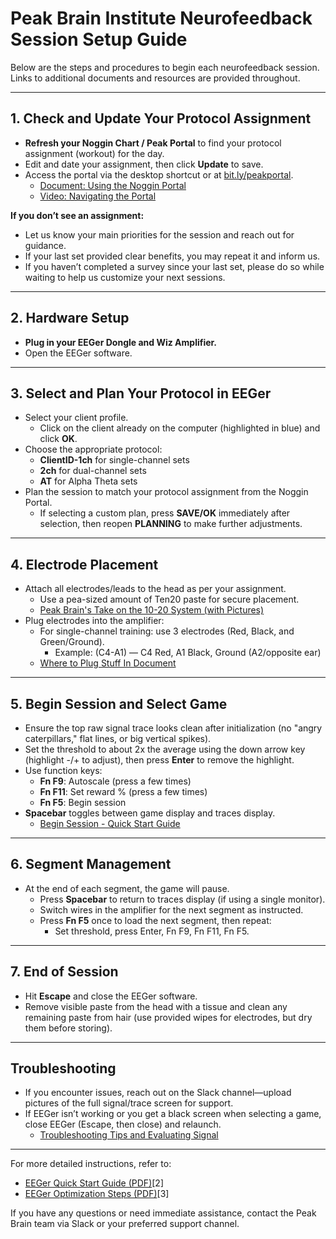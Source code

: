 # Peak Brain Institute Neurofeedback Session Setup Guide

Below are the steps and procedures to begin each neurofeedback session. Links to additional documents and resources are provided throughout.

---

## 1. Check and Update Your Protocol Assignment

- **Refresh your Noggin Chart / Peak Portal** to find your protocol assignment (workout) for the day.
- Edit and date your assignment, then click **Update** to save.
- Access the portal via the desktop shortcut or at [bit.ly/peakportal](http://bit.ly/peakportal).
    - [Document: Using the Noggin Portal](using_noggin.md)  
    - [Video: Navigating the Portal](#)

**If you don’t see an assignment:**  
- Let us know your main priorities for the session and reach out for guidance.
- If your last set provided clear benefits, you may repeat it and inform us.
- If you haven’t completed a survey since your last set, please do so while waiting to help us customize your next sessions.

---

## 2. Hardware Setup

- **Plug in your EEGer Dongle and Wiz Amplifier.**
- Open the EEGer software.

---

## 3. Select and Plan Your Protocol in EEGer

- Select your client profile.  
    - Click on the client already on the computer (highlighted in blue) and click **OK**.
- Choose the appropriate protocol:
    - **ClientID-1ch** for single-channel sets
    - **2ch** for dual-channel sets
    - **AT** for Alpha Theta sets
- Plan the session to match your protocol assignment from the Noggin Portal.
    - If selecting a custom plan, press **SAVE/OK** immediately after selection, then reopen **PLANNING** to make further adjustments.

---

## 4. Electrode Placement

- Attach all electrodes/leads to the head as per your assignment.
    - Use a pea-sized amount of Ten20 paste for secure placement.
    - [Peak Brain's Take on the 10-20 System (with Pictures)](#)
- Plug electrodes into the amplifier:
    - For single-channel training: use 3 electrodes (Red, Black, and Green/Ground).
        - Example: (C4-A1) — C4 Red, A1 Black, Ground (A2/opposite ear)
    - [Where to Plug Stuff In Document](#)

---

## 5. Begin Session and Select Game

- Ensure the top raw signal trace looks clean after initialization (no "angry caterpillars," flat lines, or big vertical spikes).
- Set the threshold to about 2x the average using the down arrow key (highlight -/+ to adjust), then press **Enter** to remove the highlight.
- Use function keys:
    - **Fn F9**: Autoscale (press a few times)
    - **Fn F11**: Set reward % (press a few times)
    - **Fn F5**: Begin session
- **Spacebar** toggles between game display and traces display.
    - [Begin Session - Quick Start Guide](#)

---

## 6. Segment Management

- At the end of each segment, the game will pause.
    - Press **Spacebar** to return to traces display (if using a single monitor).
    - Switch wires in the amplifier for the next segment as instructed.
    - Press **Fn F5** once to load the next segment, then repeat:
        - Set threshold, press Enter, Fn F9, Fn F11, Fn F5.

---

## 7. End of Session

- Hit **Escape** and close the EEGer software.
- Remove visible paste from the head with a tissue and clean any remaining paste from hair (use provided wipes for electrodes, but dry them before storing).

---

## Troubleshooting

- If you encounter issues, reach out on the Slack channel—upload pictures of the full signal/trace screen for support.
- If EEGer isn’t working or you get a black screen when selecting a game, close EEGer (Escape, then close) and relaunch.
    - [Troubleshooting Tips and Evaluating Signal](#)

---

For more detailed instructions, refer to:
- [EEGer Quick Start Guide (PDF)](http://support.eeger.com/files/eegertutorial.pdf)[2]
- [EEGer Optimization Steps (PDF)](http://support.eeger.net/Documentation/EEGerOptimization.pdf)[3]

If you have any questions or need immediate assistance, contact the Peak Brain team via Slack or your preferred support channel.